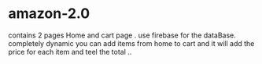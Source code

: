 # amazon-2.0
contains 2 pages Home and cart page . 
use firebase for the dataBase.
completely dynamic you can add items from home to cart and it will add the price for each item and teel the total ..
